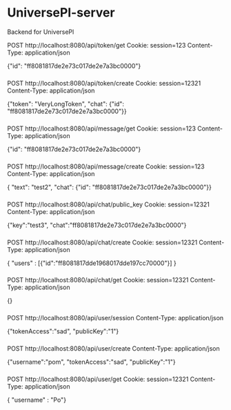 # UniversePl-server
Backend for UniversePl


POST http://localhost:8080/api/token/get
Cookie: session=123
Content-Type: application/json

{"id": "ff8081817de2e73c017de2e7a3bc0000"}


###
POST http://localhost:8080/api/token/create
Cookie: session=12321
Content-Type: application/json

{"token": "VeryLongToken", "chat": {"id": "ff8081817de2e73c017de2e7a3bc0000"}}


###

POST http://localhost:8080/api/message/get
Cookie: session=123
Content-Type: application/json

{"id": "ff8081817de2e73c017de2e7a3bc0000"}


###
POST http://localhost:8080/api/message/create
Cookie: session=123
Content-Type: application/json

{ "text": "test2", "chat": {"id": "ff8081817de2e73c017de2e7a3bc0000"}}


###
POST http://localhost:8080/api/chat/public_key
Cookie: session=12321
Content-Type: application/json

{"key":"test3", "chat":"ff8081817de2e73c017de2e7a3bc0000"}


###
POST http://localhost:8080/api/chat/create
Cookie: session=12321
Content-Type: application/json

{
  "users" :  [{"id":"ff8081817dde1968017dde197cc70000"}]
}

###
POST http://localhost:8080/api/chat/get
Cookie: session=12321
Content-Type: application/json

{}

###
POST http://localhost:8080/api/user/session
Content-Type: application/json

{"tokenAccess":"sad", "publicKey":"1"}



###
POST http://localhost:8080/api/user/create
Content-Type: application/json

{"username":"pom", "tokenAccess":"sad", "publicKey":"1"}

###
POST http://localhost:8080/api/user/get
Cookie: session=12321
Content-Type: application/json

{ "username" :  "Po"}
